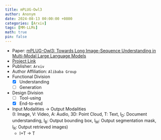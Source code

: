 ```yaml
---
title: mPLUG-Owl3
author: Anonym
date: 2024-08-13 00:00:00 +0800
categories: [Arxiv]
tags: [MM-LLMs]
math: true
pin: false
---
```


- Paper: [mPLUG-Owl3: Towards Long Image-Sequence Understanding in Multi-Modal Large Language Models](https://www.arxiv.org/pdf/2408.04840)
- [Project Link](https://github.com/X-PLUG/mPLUG-Owl)
- Publisher: `Arxiv`
- Author Affiliation: `Alibaba Group`
- Functional Division
  + [x] Understanding
  + [ ] Generation
- Design Division
  + [ ] Tool-using
  + [x] End-to-end
- Input Modalities $\rightarrow$ Output Modalities <br />(I: Image, V: Video, A: Audio, 3D: Point Cloud, T: Text, I<sub>D</sub>: Document understanding, I<sub>B</sub>: Output bounding box, I<sub>M</sub>: Output segmentation mask, I<sub>R</sub>: Output retrieved images)
  + I+T $\rightarrow$ T
